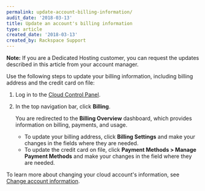 ```yaml
---
permalink: update-account-billing-information/
audit_date: '2018-03-13'
title: Update an account's billing information
type: article
created_date: '2018-03-13'
created_by: Rackspace Support
---
```


**Note:** If you are a Dedicated Hosting customer, you can request the updates described in this article from your account manager.

Use the following steps to update your billing information, including billing address and the credit card on file:

1. Log in to the [Cloud Control Panel](https://login.rackspace.com/).
2. In the top navigation bar, click **Billing**.

   You are redirected to the **Billing Overview** dashboard, which provides information on billing, payments, and usage.

   - To update your billing address, click **Billing Settings** and make your changes in the fields where they are needed.
   - To update the credit card on file, click **Payment Methods > Manage Payment Methods** and make your changes in the field where they are needed.

To learn more about changing your cloud account's information, see
[Change account information](/support/how-to/change-account-information).

